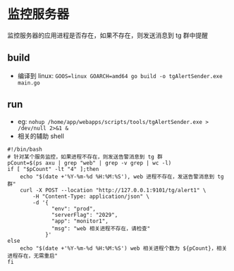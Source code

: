 # 监控服务器
监控服务器的应用进程是否存在，如果不存在，则发送消息到 tg 群中提醒

## build
- 编译到 linux: `GOOS=linux GOARCH=amd64 go build -o tgAlertSender.exe main.go`

## run
- eg: `nohup /home/app/webapps/scripts/tools/tgAlertSender.exe > /dev/null 2>&1 &`
- 相关的辅助 shell

```shell
#!/bin/bash
# 针对某个服务监控，如果进程不存在，则发送告警消息到 tg 群
pCount=$(ps axu | grep "web" | grep -v grep | wc -l)
if [ "$pCount" -lt "4" ];then
    echo "$(date +'%Y-%m-%d %H:%M:%S'), web 进程不存在，发送告警消息到 tg 群"
    curl -X POST --location "http://127.0.0.1:9101/tg/alert1" \
        -H "Content-Type: application/json" \
        -d '{
              "env": "prod",
              "serverFlag": "2029",
              "app": "monitor1",
              "msg": "web 相关进程不存在，请检查"
            }'
else
    echo "$(date +'%Y-%m-%d %H:%M:%S') web 相关进程个数为 ${pCount}，相关进程存在，无需重启"
fi
```